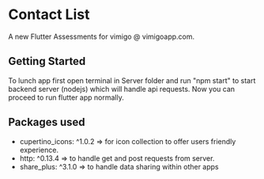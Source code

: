 # Contact List
A new Flutter Assessments for vimigo @ vimigoapp.com.

## Getting Started
To lunch app first open terminal in Server folder and run "npm start" to start backend server (nodejs) which will handle api requests.
Now you can proceed to run flutter app normally.

## Packages used
  - cupertino_icons: ^1.0.2 => for icon collection to offer users friendly experience.
  - http: ^0.13.4 => to handle get and post requests from server.
  - share_plus: ^3.1.0 => to handle data sharing within other apps





